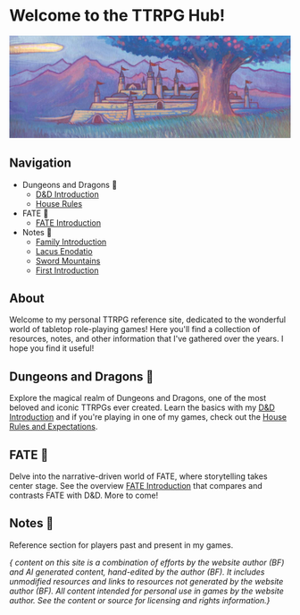 # Welcome to the TTRPG Hub!

![castle and tree banner](assets/banner.png)

## Navigation

- Dungeons and Dragons 🐉
    - [D&D Introduction](dnd/dnd-intro.md)
    - [House Rules](dnd/house-rules.md)
- FATE 🎲
    - [FATE Introduction](fate/fate-intro.md)
- Notes 📝
    - [Family Introduction](notes/family.md)
    - [Lacus Enodatio](notes/lellc.md)
    - [Sword Mountains](notes/sword-mountains.md)
    - [First Introduction](notes/first-intro.md)

## About

Welcome to my personal TTRPG reference site, dedicated to the wonderful world of tabletop role-playing games! Here you'll find a collection of resources, notes, and other information that I've gathered over the years. I hope you find it useful!

## Dungeons and Dragons 🐉

Explore the magical realm of Dungeons and Dragons, one of the most beloved and iconic TTRPGs ever created. Learn the basics with my [D&D Introduction](dnd/dnd-intro.md) and if you're playing in one of my games, check out the [House Rules and Expectations](dnd/house-rules.md).

## FATE 🎲

Delve into the narrative-driven world of FATE, where storytelling takes center stage. See the overview [FATE Introduction](fate/fate-intro.md) that compares and contrasts FATE with D&D. More to come!

## Notes 📝

Reference section for players past and present in my games.


*{ content on this site is a combination of efforts by the website author (BF) and AI generated content, hand-edited by the author (BF). It includes unmodified resources and links to resources not generated by the website author (BF). All content intended for personal use in games by the website author. See the content or source for licensing and rights information.}*
